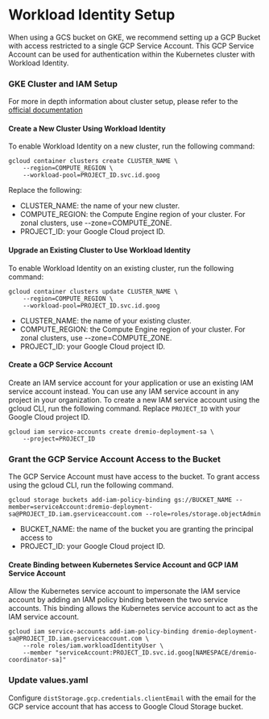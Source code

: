 # Workload Identity Setup

When using a GCS bucket on GKE, we recommend setting up a GCP Bucket with access restricted
to a single GCP Service Account. This GCP Service Account can be used for authentication within 
the Kubernetes cluster with Workload Identity.

### GKE Cluster and IAM Setup

For more in depth information about cluster setup, 
please refer to the [official documentation](https://cloud.google.com/kubernetes-engine/docs/how-to/workload-identity#gcloud)

#### Create a New Cluster Using Workload Identity

To enable Workload Identity on a new cluster, run the following command:
```
gcloud container clusters create CLUSTER_NAME \
    --region=COMPUTE_REGION \
    --workload-pool=PROJECT_ID.svc.id.goog
```
Replace the following:

* CLUSTER_NAME: the name of your new cluster.
* COMPUTE_REGION: the Compute Engine region of your cluster. For zonal clusters, use --zone=COMPUTE_ZONE.
* PROJECT_ID: your Google Cloud project ID.

#### Upgrade an Existing Cluster to Use Workload Identity

To enable Workload Identity on an existing cluster, run the following command:
```
gcloud container clusters update CLUSTER_NAME \
    --region=COMPUTE_REGION \
    --workload-pool=PROJECT_ID.svc.id.goog
```
* CLUSTER_NAME: the name of your existing cluster.
* COMPUTE_REGION: the Compute Engine region of your cluster. For zonal clusters, use --zone=COMPUTE_ZONE.
* PROJECT_ID: your Google Cloud project ID.

#### Create a GCP Service Account
Create an IAM service account for your application or use an existing IAM service account instead.
You can use any IAM service account in any project in your organization.
To create a new IAM service account using the gcloud CLI, run the following command. Replace `PROJECT_ID`
with your Google Cloud project ID.

```
gcloud iam service-accounts create dremio-deployment-sa \
    --project=PROJECT_ID
```

### Grant the GCP Service Account Access to the Bucket
The GCP Service Account must have access to the bucket. To grant access using the gcloud CLI, 
run the following command.

```
gcloud storage buckets add-iam-policy-binding gs://BUCKET_NAME --member=serviceAccount:dremio-deployment-sa@PROJECT_ID.iam.gserviceaccount.com --role=roles/storage.objectAdmin
```
* BUCKET_NAME: the name of the bucket you are granting the principal access to
* PROJECT_ID: your Google Cloud project ID.

#### Create Binding between Kubernetes Service Account and GCP IAM Service Account
Allow the Kubernetes service account to impersonate the IAM service account by adding an IAM policy binding between the 
two service accounts. This binding allows the Kubernetes service account to act as the IAM service account.

```
gcloud iam service-accounts add-iam-policy-binding dremio-deployment-sa@PROJECT_ID.iam.gserviceaccount.com \
    --role roles/iam.workloadIdentityUser \
    --member "serviceAccount:PROJECT_ID.svc.id.goog[NAMESPACE/dremio-coordinator-sa]"
```

### Update values.yaml
Configure `distStorage.gcp.credentials.clientEmail` with the email for the GCP service account
that has access to Google Cloud Storage bucket.
